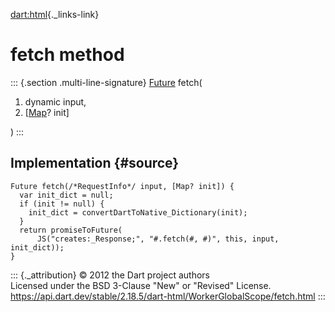 [dart:html](../../dart-html/dart-html-library){._links-link}

fetch method
============

::: {.section .multi-line-signature}
[Future](../../dart-async/future-class) fetch(

1.  dynamic input,
2.  \[[Map](../../dart-core/map-class)? init\]

)
:::

Implementation {#source}
--------------

``` {.language-dart data-language="dart"}
Future fetch(/*RequestInfo*/ input, [Map? init]) {
  var init_dict = null;
  if (init != null) {
    init_dict = convertDartToNative_Dictionary(init);
  }
  return promiseToFuture(
      JS("creates:_Response;", "#.fetch(#, #)", this, input, init_dict));
}
```

::: {._attribution}
© 2012 the Dart project authors\
Licensed under the BSD 3-Clause \"New\" or \"Revised\" License.\
<https://api.dart.dev/stable/2.18.5/dart-html/WorkerGlobalScope/fetch.html>
:::
